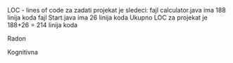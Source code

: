 
LOC - lines of code za zadati projekat je sledeci:
fajl calculator.java ima 188 linija koda
fajl Start.java ima 26 linija koda
Ukupno LOC za projekat je 188+26 = 214 linija koda

Radon


Kognitivna
